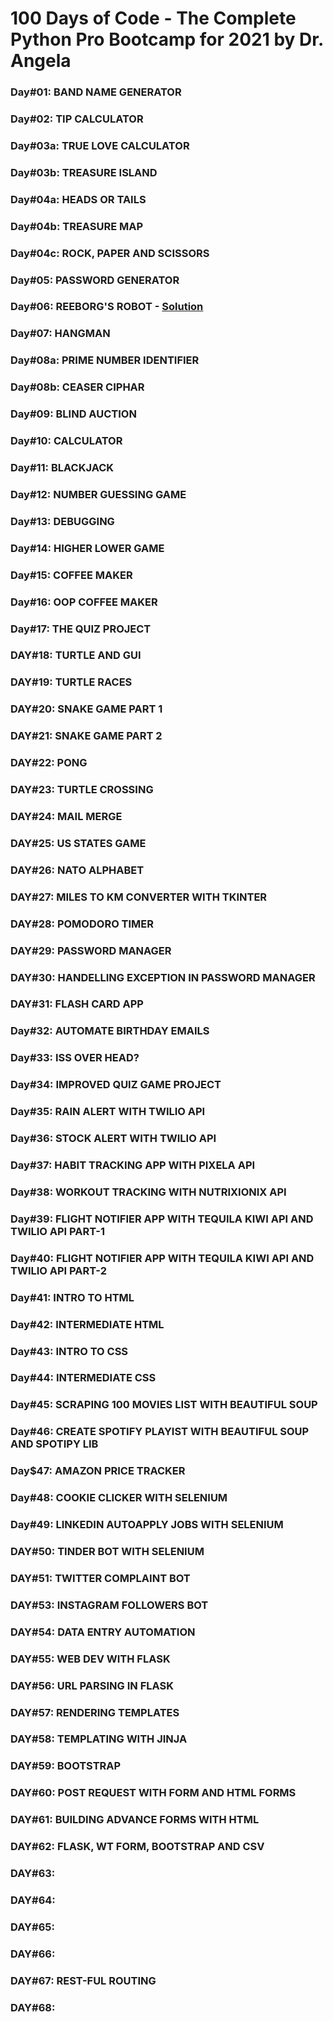 # 100 Days of Code - The Complete Python Pro Bootcamp for 2021 by Dr. Angela

### Day#01: BAND NAME GENERATOR

### Day#02: TIP CALCULATOR

### Day#03a: TRUE LOVE CALCULATOR

### Day#03b: TREASURE ISLAND

### Day#04a: HEADS OR TAILS

### Day#04b: TREASURE MAP

### Day#04c: ROCK, PAPER AND SCISSORS

### Day#05: PASSWORD GENERATOR

### Day#06: REEBORG'S ROBOT - [Solution](https://reeborg.ca/reeborg.html?lang=en&mode=python&menu=worlds%2Fmenus%2Freeborg_intro_en.json&name=Maze&url=worlds%2Ftutorial_en%2Fmaze1.json)

### Day#07: HANGMAN

### Day#08a: PRIME NUMBER IDENTIFIER

### Day#08b: CEASER CIPHAR

### Day#09: BLIND AUCTION

### Day#10: CALCULATOR

### Day#11: BLACKJACK

### Day#12: NUMBER GUESSING GAME

### Day#13: DEBUGGING

### Day#14: HIGHER LOWER GAME

### Day#15: COFFEE MAKER

### Day#16: OOP COFFEE MAKER

### Day#17: THE QUIZ PROJECT

### DAY#18: TURTLE AND GUI

### DAY#19: TURTLE RACES

### DAY#20: SNAKE GAME PART 1

### DAY#21: SNAKE GAME PART 2

### DAY#22: PONG

### DAY#23: TURTLE CROSSING

### DAY#24: MAIL MERGE

### DAY#25: US STATES GAME

### DAY#26: NATO ALPHABET

### DAY#27: MILES TO KM CONVERTER WITH TKINTER

### DAY#28: POMODORO TIMER

### DAY#29: PASSWORD MANAGER

### DAY#30: HANDELLING EXCEPTION IN PASSWORD MANAGER

### DAY#31: FLASH CARD APP

### Day#32: AUTOMATE BIRTHDAY EMAILS

### Day#33: ISS OVER HEAD?

### Day#34: IMPROVED QUIZ GAME PROJECT

### Day#35: RAIN ALERT WITH TWILIO API

### Day#36: STOCK ALERT WITH TWILIO API

### Day#37: HABIT TRACKING APP WITH PIXELA API

### Day#38: WORKOUT TRACKING WITH NUTRIXIONIX API

### Day#39: FLIGHT NOTIFIER APP WITH TEQUILA KIWI API AND TWILIO API PART-1

### Day#40: FLIGHT NOTIFIER APP WITH TEQUILA KIWI API AND TWILIO API PART-2

### Day#41: INTRO TO HTML

### Day#42: INTERMEDIATE HTML

### Day#43: INTRO TO CSS

### Day#44: INTERMEDIATE CSS

### Day#45: SCRAPING 100 MOVIES LIST WITH BEAUTIFUL SOUP

### Day#46: CREATE SPOTIFY PLAYIST WITH BEAUTIFUL SOUP AND SPOTIPY LIB

### Day$47: AMAZON PRICE TRACKER

### Day#48: COOKIE CLICKER WITH SELENIUM

### Day#49: LINKEDIN AUTOAPPLY JOBS WITH SELENIUM

### DAY#50: TINDER BOT WITH SELENIUM

### DAY#51: TWITTER COMPLAINT BOT

### DAY#53: INSTAGRAM FOLLOWERS BOT

### DAY#54: DATA ENTRY AUTOMATION

### DAY#55: WEB DEV WITH FLASK

### DAY#56: URL PARSING IN FLASK

### DAY#57: RENDERING TEMPLATES

### DAY#58: TEMPLATING WITH JINJA

### DAY#59: BOOTSTRAP

### DAY#60: POST REQUEST WITH FORM AND HTML FORMS

### DAY#61: BUILDING ADVANCE FORMS WITH HTML

### DAY#62: FLASK, WT FORM, BOOTSTRAP AND CSV

### DAY#63:

### DAY#64:

### DAY#65:

### DAY#66:

### DAY#67: REST-FUL ROUTING

### DAY#68:
